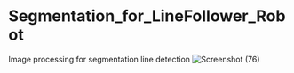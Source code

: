 # Segmentation_for_LineFollower_Robot
Image processing for segmentation line detection
![Screenshot (76)](https://user-images.githubusercontent.com/49740151/117462048-6deb3700-af78-11eb-81a3-f784060696a4.png)

